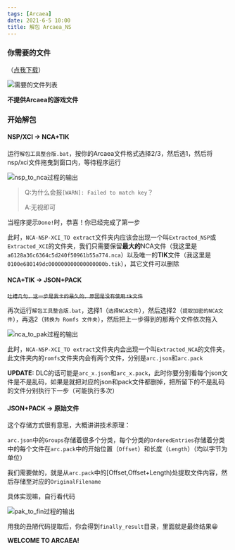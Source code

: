 ```yaml
---
tags: [Arcaea]
date: 2021-6-5 10:00
title: 解包 Arcaea_NS
---
```

### 你需要的文件

（[点我下载](/files/ARCAEA_SWITCH_DEPACK.zip)）

![需要的文件列表](https://i.loli.net/2021/06/05/Czkpi627l4yFdTv.png)

**不提供Arcaea的游戏文件**

### 开始解包

#### NSP/XCI -> NCA+TIK

运行`解包工具整合版.bat`，按你的Arcaea文件格式选择2/3，然后选1，然后将nsp/xci文件拖曳到窗口内，等待程序运行

![nsp_to_nca过程的输出](https://i.loli.net/2021/06/05/RDewg5VaO3MBWPx.png)

> Q:为什么会报`[WARN]: Failed to match key`？
>
> A:无视即可

当程序提示`Done!`时，恭喜！你已经完成了第一步

此时，`NCA-NSP-XCI_TO extract`文件夹内应该会出现一个叫`Extracted_NSP`或`Extracted_XCI`的文件夹，我们只需要保留**最大的**NCA文件（我这里是`a6128a36c6364c5d240f50961b55a774.nca`）以及唯一的**TIK**文件（我这里是`0100e680149dc000000000000000000b.tik`），其它文件可以删除

#### NCA+TIK -> JSON+PACK

<del><small>吐槽几句，这一步是我卡的最久的，原因是没有使用.tik文件</small></del>

再次运行`解包工具整合版.bat`，选择1（`选择NCA文件`），然后选择2（`提取加密的NCA文件`），再选2（`转换为 Romfs 文件夹`），然后把上一步得到的那两个文件依次拖入

![nca_to_pak过程的输出](https://i.loli.net/2021/06/05/YrsOi2plxtWj5KR.png)

此时，`NCA-NSP-XCI_TO extract`文件夹内会出现一个叫`Extracted_NCA`的文件夹，此文件夹内的`romfs`文件夹内会有两个文件，分别是`arc.json`和`arc.pack`

**UPDATE:** DLC的话可能是`arc_x.json`和`arc_x.pack`，此时你要分别看每个json文件是不是乱码，如果是就把对应的json和pack文件都删掉，把所留下的不是乱码的文件分别执行下一步（可能执行多次）

#### JSON+PACK -> 原始文件

这个存储方式很有意思，大概讲讲技术原理：

`arc.json`中的`Groups`存储着很多个分类，每个分类的`OrderedEntries`存储着分类中的每个文件在`arc.pack`中的开始位置（`Offset`）和长度（`Length`）（均以字节为单位）

我们需要做的，就是从`arc.pack`中的\[Offset,Offset+Length\)处提取文件内容，然后存储至对应的`OriginalFilename`

具体实现嘛，自行看代码

![pak_to_fin过程的输出](https://i.loli.net/2021/06/05/qi6r5kYlztZ3X4a.png)

用我的丑陋代码提取后，你会得到`finally_result`目录，里面就是最终结果😀

**WELCOME TO ARCAEA!**
